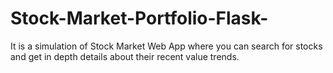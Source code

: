# Stock-Market-Portfolio-Flask-
It is a simulation of Stock Market Web App where you can search for stocks and get in depth details about their recent value trends.
